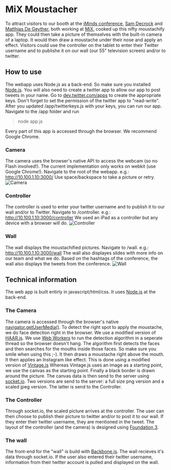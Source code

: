 # MiX Moustacher

To attract visitors to our booth at the [iMinds conference](http://iminds.creativemediadays.be "iMinds The Conference"), [Sam Decrock](https://github.com/samdecrock) and [Matthias De Geyther](https://github.com/matthiasdg), both working at [MiX](http://mix.iminds.be "MiX"), cooked up this nifty moustachify app. They could then take a picture of themselves with the built-in camera of a laptop. It would then draw a moustache under their nose and apply an effect. Visitors could use the controller on the tablet to enter their Twitter username and to publishe it on our wall (our 55" television screen) and/or to twitter.

## How to use

The webapp uses Node.js as a back-end. So make sure you installed [Node.js](http://nodejs.org/ "Node.js"). You will also need to create a twitter app to allow our app to post tweets in your name. Go to [dev.twitter.com/apps](https://dev.twitter.com/apps) to create the appropriate keys. Don't forget to set the permission of the twitter app to "read-write". After you updated /app/twitterkeys.js with your keys, you can run our app. Navigate to the /app folder and run

> node app.js

Every part of this app is accessed through the browser. We recommend Google Chrome.

### Camera

The camera uses the browser's native API to access the webcam (so no Flash involved!). The current implementation only works on webkit (use Google Chrome!). Navigate to the root of the webapp. e.g.: http://10.100.1.10:3000/ Use space/backspace to take a picture or retry.
![Camera](http://labm.github.com/imindsmustache/img/camera.jpg)

### Controller

The controller is used to enter your twitter username and to publish it to our wall and/or to Twitter. Navigate to /controller. e.g.: http://10.100.1.10:3000/controller We used an iPad as a controller but any device with a browser will do.
![Controller](http://labm.github.com/imindsmustache/img/controller.jpg)

### Wall

The wall displays the moustachified pictures. Navigate to /wall. e.g.: http://10.100.1.10:3000/wall The wall also displayes slides with more info on our team and what we do. Based on the hashtags of the conference, the wall also displays the tweets from the conference.
![Wall](http://labm.github.com/imindsmustache/img/wall.jpg)

## Technical information

The web app is built entirly in javascript/html/css. It uses [Node.js](http://nodejs.org) at the back-end.

### The Camera
The camera is accessed through the browser's native [navigator.getUserMedia()](http://www.html5rocks.com/en/tutorials/getusermedia/intro/). To detect the right spot to apply the moustache, we do face detection right in the browser. We use a modified version of [HAAR.js](https://github.com/foo123/HAAR.js). We use [Web Workers](http://www.html5rocks.com/en/tutorials/workers/basics/) to run the detection algorithm in a seperate thread so the browser doesn't hang. The algorithm first detects the faces and then searches for the mouths inside those faces. So make sure you smile when using this ;-). It then draws a moustache right above the mouth. It then applies an Instagram like effect. This is done using a modified version of [Vintage.js](http://vintagejs.com/) Whereas Vintage.js uses an image as a starting point, we use the canvas as the starting point. Finally a black border is drawn around the picture. The canvas data is then send to the server using [socket.io](http://socket.io/). Two versions are send to the server: a full size png version and a scaled jpeg version. The latter is send to the Controller.

### The Controller
Through socket.io, the scaled picture arrives at the controller. The user can then choose to publish their picture to twitter and/or to post it to our wall. If they enter their twitter username, they are mentioned in the tweet. The layout of the controller (and the camera) is designed using [Foundation 3](http://foundation.zurb.com/).

### The wall
The front-end for the "wall" is build with [Backbone.js](http://documentcloud.github.com/backbone/). The wall recieves it's data through socket.io. If the user also entered their twitter username, information from their twitter account is pulled and displayed on the wall.



